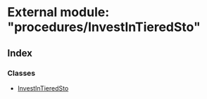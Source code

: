 # External module: "procedures/InvestInTieredSto"

## Index

### Classes

- [InvestInTieredSto](../classes/_procedures_investintieredsto_.investintieredsto.md)

